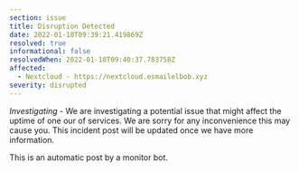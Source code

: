 ```yaml
---
section: issue
title: Disruption Detected
date: 2022-01-18T09:39:21.419869Z
resolved: true
informational: false
resolvedWhen: 2022-01-18T09:40:37.783758Z
affected:
  - Nextcloud - https://nextcloud.esmailelbob.xyz
severity: disrupted
---
```

*Investigating* - We are investigating a potential issue that might affect the uptime of one our of services. We are sorry for any inconvenience this may cause you. This incident post will be updated once we have more information.

This is an automatic post by a monitor bot.
        
